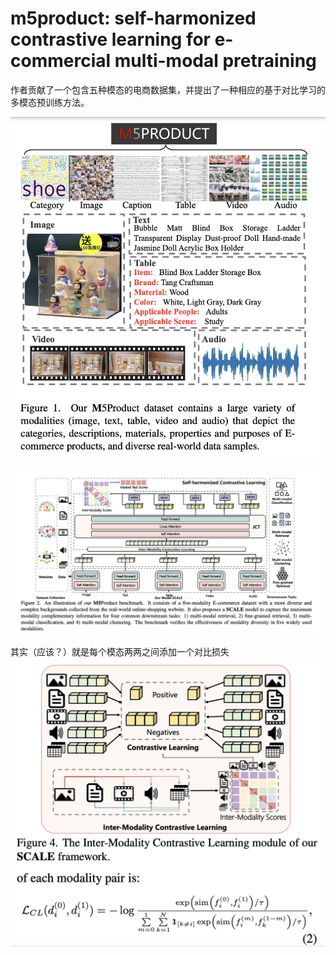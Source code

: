 # m5product: self-harmonized contrastive learning for e-commercial multi-modal pretraining

作者贡献了一个包含五种模态的电商数据集，并提出了一种相应的基于对比学习的多模态预训练方法。

![](images/2023-01-13-22-58-02.png)


![](images/2023-01-13-22-58-46.png)

其实（应该？）就是每个模态两两之间添加一个对比损失
![](images/2023-01-13-23-00-49.png)